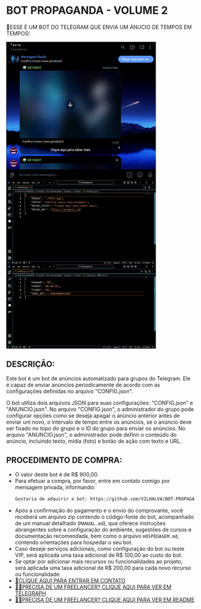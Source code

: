 # BOT PROPAGANDA - VOLUME 2
🛑ESSE É UM BOT DO TELEGRAM QUE ENVIA UM ÁNUCIO DE TEMPOS EM TEMPOS!

<img src="./IMAGENS/FOTO_1.png" align="center" width="400"> <br>
<img src="./IMAGENS/FOTO_2.png" align="center" width="400"> <br>
<img src="./IMAGENS/FOTO_3.png" align="center" width="400"> <br>

## DESCRIÇÃO:
Este bot é um bot de anúncios automatizado para grupos do Telegram. Ele é capaz de enviar anúncios periodicamente de acordo com as configurações definidas no arquivo "CONFIG.json". 

O bot utiliza dois arquivos JSON para suas configurações: "CONFIG.json" e "ANUNCIO.json". No arquivo "CONFIG.json", o administrador do grupo pode configurar opções como se deseja apagar o anúncio anterior antes de enviar um novo, o intervalo de tempo entre os anúncios, se o anúncio deve ser fixado no topo do grupo e o ID do grupo para enviar os anúncios. No arquivo "ANUNCIO.json", o administrador pode definir o conteúdo do anúncio, incluindo texto, mídia (foto) e botão de ação com texto e URL.

## PROCEDIMENTO DE COMPRA:
- O valor deste bot é de R$ 900,00.
- Para efetuar a compra, por favor, entre em contato comigo por mensagem privada, informando:
    ```bash
    Gostaria de adquirir o bot: https://github.com/VILHALVA/BOT-PROPAGANDA-VOLUME-2
    ```
- Após a confirmação do pagamento e o envio do comprovante, você receberá um arquivo zip contendo o código-fonte do bot, acompanhado de um manual detalhado (`MANUAL.md`), que oferece instruções abrangentes sobre a configuração do ambiente, sugestões de cursos e documentação recomendada, bem como o arquivo `HOSPEDAGEM.md`, contendo orientações para hospedar o seu bot.
- Caso deseje serviços adicionais, como configuração do bot ou teste VIP, será aplicada uma taxa adicional de R$ 100,00 ao custo do bot.
- Se optar por adicionar mais recursos ou funcionalidades ao projeto, será aplicada uma taxa adicional de R$ 200,00 para cada novo recurso ou funcionalidade.
- [🤑CLIQUE AQUI PARA ENTRAR EM CONTATO](https://t.me/VILHALVA100)
- [🧑‍💻PRECISA DE UM FREELANCER? CLIQUE AQUI PARA VER EM TELEGRAPH](https://telegra.ph/FREELANCER-10-19-9)
- [🧑‍💻PRECISA DE UM FREELANCER? CLIQUE AQUI PARA VER EM README](https://github.com/VILHALVA/VILHALVA/blob/main/FREELANCER/README.md)
